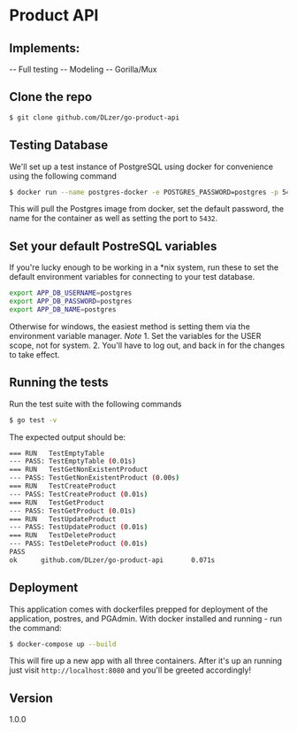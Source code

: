 # Product API

## Implements:
-- Full testing
-- Modeling
-- Gorilla/Mux

## Clone the repo
```bash
$ git clone github.com/DLzer/go-product-api
```

## Testing Database
We'll set up a test instance of PostgreSQL using docker for convenience using the following command
```bash
$ docker run --name postgres-docker -e POSTGRES_PASSWORD=postgres -p 5432:5432 -d postgres
```
This will pull the Postgres image from docker, set the default password, the name for the container
as well as setting the port to `5432`.

## Set your default PostreSQL variables
If you're lucky enough to be working in a *nix system, run these to set the default environment variables
for connecting to your test database.
```bash
export APP_DB_USERNAME=postgres
export APP_DB_PASSWORD=postgres
export APP_DB_NAME=postgres
```
Otherwise for windows, the easiest method is setting them via the environment variable manager. 
*Note* 1. Set the variables for the USER scope, not for system. 2. You'll have to log out, and back in
for the changes to take effect.

## Running the tests
Run the test suite with the following commands
```bash
$ go test -v
```
The expected output should be:
```bash
=== RUN   TestEmptyTable
--- PASS: TestEmptyTable (0.01s)
=== RUN   TestGetNonExistentProduct
--- PASS: TestGetNonExistentProduct (0.00s)
=== RUN   TestCreateProduct
--- PASS: TestCreateProduct (0.01s)
=== RUN   TestGetProduct
--- PASS: TestGetProduct (0.01s)
=== RUN   TestUpdateProduct
--- PASS: TestUpdateProduct (0.01s)
=== RUN   TestDeleteProduct
--- PASS: TestDeleteProduct (0.01s)
PASS
ok      github.com/DLzer/go-product-api       0.071s
```

## Deployment
This application comes with dockerfiles prepped for deployment of the application, postres, and PGAdmin.
With docker installed and running - run the command:
```bash
$ docker-compose up --build
```
This will fire up a new app with all three containers. After it's up an running just visit `http://localhost:8080` 
and you'll be greeted accordingly!


## Version
1.0.0
